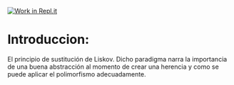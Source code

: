 [![Work in Repl.it](https://classroom.github.com/assets/work-in-replit-14baed9a392b3a25080506f3b7b6d57f295ec2978f6f33ec97e36a161684cbe9.svg)](https://classroom.github.com/online_ide?assignment_repo_id=276049&assignment_repo_type=GroupAssignmentRepo)

# Introduccion:

El principio de sustitución de Liskov. Dicho paradigma narra la importancia de una buena abstracción al momento de crear una herencia y como se puede aplicar el polimorfismo adecuadamente. 
